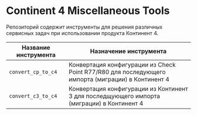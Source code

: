# Continent 4 Miscellaneous Tools

Репозиторий содержит инструменты для решения различных сервисных задач при использовании продукта Континент 4.

| Название инструмента | Назначение инструмента                                                                            |
|----------------------|---------------------------------------------------------------------------------------------------|
| `convert_cp_to_c4`   | Конвертация конфигурации из Check Point R77/R80 для последующего импорта (миграции) в Континент 4 |
| `convert_с3_to_c4`   | Конвертация конфигурации из Континент 3 для последщующего импорта (миграции) в Континент 4        |
